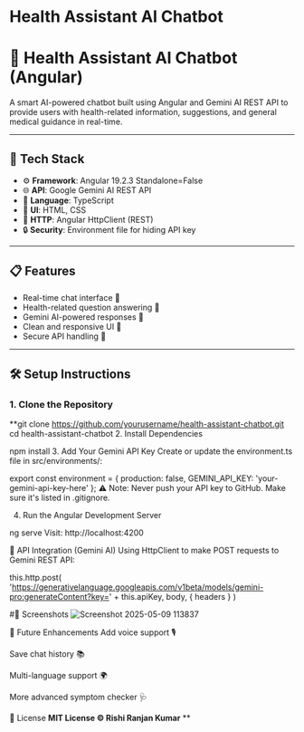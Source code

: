 # Health Assistant AI Chatbot
# 🤖 Health Assistant AI Chatbot (Angular)

A smart AI-powered chatbot built using Angular and Gemini AI REST API to provide users with health-related information, suggestions, and general medical guidance in real-time.

---

## 🔧 Tech Stack

- ⚙️ **Framework**: Angular 19.2.3 Standalone=False
- 🌐 **API**: Google Gemini AI REST API
- 💬 **Language**: TypeScript
- 💅 **UI**: HTML, CSS
- 📡 **HTTP**: Angular HttpClient (REST)
- 🔒 **Security**: Environment file for hiding API key

---

## 📋 Features

- Real-time chat interface 💬
- Health-related question answering 🧠
- Gemini AI-powered responses 🤖
- Clean and responsive UI 🎨
- Secure API handling 🔐

---

## 🛠️ Setup Instructions

### 1. Clone the Repository


**git clone https://github.com/yourusername/health-assistant-chatbot.git
cd health-assistant-chatbot
2. Install Dependencies


npm install
3. Add Your Gemini API Key
Create or update the environment.ts file in src/environments/:


export const environment = {
  production: false,
  GEMINI_API_KEY: 'your-gemini-api-key-here'
};
⚠️ Note: Never push your API key to GitHub. Make sure it's listed in .gitignore.

4. Run the Angular Development Server

ng serve
Visit: http://localhost:4200

📡 API Integration (Gemini AI)
Using HttpClient to make POST requests to Gemini REST API:

this.http.post(
  'https://generativelanguage.googleapis.com/v1beta/models/gemini-pro:generateContent?key=' + this.apiKey,
  body,
  { headers }
)



#📸 Screenshots
![Screenshot 2025-05-09 113837](https://github.com/user-attachments/assets/a1ccef69-561a-45ab-85b6-5fd3735cb0c1)




🧠 Future Enhancements
Add voice support 🎙️

Save chat history 📚

Multi-language support 🌍

More advanced symptom checker 🩺

📜 License
**MIT License © Rishi Ranjan Kumar**
**










